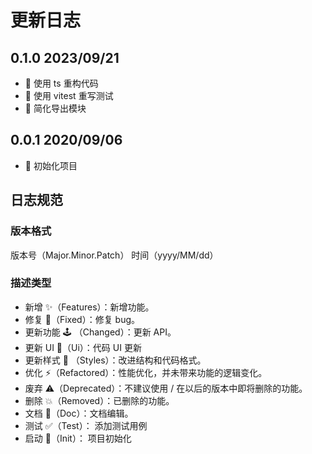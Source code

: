 # 更新日志

## 0.1.0 2023/09/21

- 🎉 使用 ts 重构代码
- 🎉 使用 vitest 重写测试
- 🎉 简化导出模块

## 0.0.1 2020/09/06

- 🎉 初始化项目

## 日志规范

### 版本格式

版本号（Major.Minor.Patch） 时间（yyyy/MM/dd）

### 描述类型

- 新增 ✨（Features）：新增功能。
- 修复 🐛（Fixed）：修复 bug。
- 更新功能 🕹 （Changed）：更新 API。
- 更新 UI 💄（Ui）：代码 UI 更新
- 更新样式 🎨 （Styles）：改进结构和代码格式。
- 优化 ⚡（Refactored）：性能优化，并未带来功能的逻辑变化。
- 废弃 ⚠（Deprecated）：不建议使用 / 在以后的版本中即将删除的功能。
- 删除 💥（Removed）：已删除的功能。
- 文档 📝（Doc）：文档编辑。
- 测试 ✅（Test）： 添加测试用例
- 启动 🎉（Init）： 项目初始化
